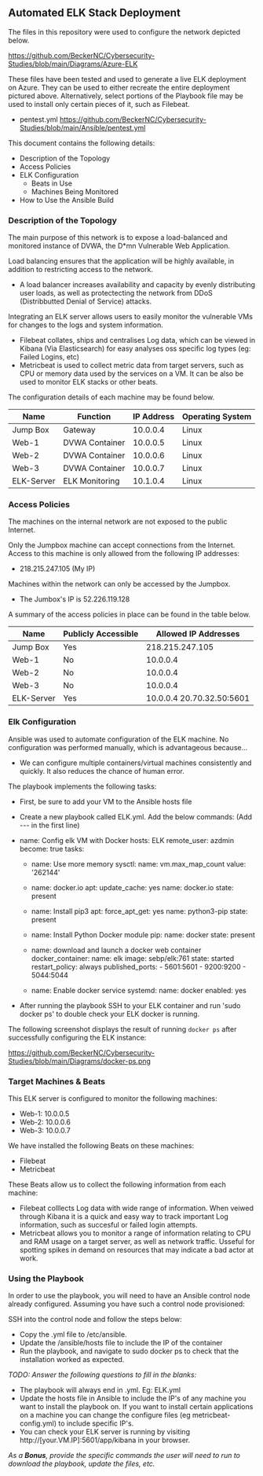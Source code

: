 ## Automated ELK Stack Deployment

The files in this repository were used to configure the network depicted below.

https://github.com/BeckerNC/Cybersecurity-Studies/blob/main/Diagrams/Azure-ELK

These files have been tested and used to generate a live ELK deployment on Azure. They can be used to either recreate the entire deployment pictured above. Alternatively, select portions of the Playbook file may be used to install only certain pieces of it, such as Filebeat.

  - pentest.yml
  https://github.com/BeckerNC/Cybersecurity-Studies/blob/main/Ansible/pentest.yml

This document contains the following details:
- Description of the Topology
- Access Policies
- ELK Configuration
  - Beats in Use
  - Machines Being Monitored
- How to Use the Ansible Build


### Description of the Topology

The main purpose of this network is to expose a load-balanced and monitored instance of DVWA, the D*mn Vulnerable Web Application.

Load balancing ensures that the application will be highly available, in addition to restricting access to the network.
- A load balancer increases availability and capacity by evenly distributing user loads, as well as protectecting the network from DDoS (Distribbutted Denial of Service) attacks. 

Integrating an ELK server allows users to easily monitor the vulnerable VMs for changes to the logs and system information.
- Filebeat collates, ships and centralises Log data, which can be viewed in Kibana (Via Elasticsearch) for easy analyses oss specific log types (eg: Failed Logins, etc)
- Metricbeat is used to collect metric data from target servers, such as CPU or memory data used by the services on a VM. It can be also be used to monitor ELK stacks or other beats.

The configuration details of each machine may be found below.


| Name     | Function | IP Address | Operating System |
|----------|----------|------------|------------------|
| Jump Box | Gateway  | 10.0.0.4   | Linux            |
| Web-1    | DVWA Container         | 10.0.0.5     |       Linux           |
| Web-2    | DVWA Container          | 10.0.0.6           | Linux                 |
| Web-3    | DVWA Container         |  10.0.0.7          | Linux                 |
| ELK-Server| ELK Monitoring | 10.1.0.4 | Linux
### Access Policies

The machines on the internal network are not exposed to the public Internet. 

Only the Jumpbox machine can accept connections from the Internet. Access to this machine is only allowed from the following IP addresses:
- 218.215.247.105 (My IP)

Machines within the network can only be accessed by the Jumpbox.
- The Jumbox's IP is 52.226.119.128

A summary of the access policies in place can be found in the table below.

| Name     | Publicly Accessible | Allowed IP Addresses |
|----------|---------------------|----------------------|
| Jump Box | Yes              |     218.215.247.105|
| Web-1         |No                     | 10.0.0.4                     |
|     Web-2     | No                    | 10.0.0.4
Web-3                     |No | 10.0.0.4
|ELK-Server | Yes | 10.0.0.4  20.70.32.50:5601

### Elk Configuration

Ansible was used to automate configuration of the ELK machine. No configuration was performed manually, which is advantageous because...
- We can configure multiple containers/virtual machines consistently and quickly. It also reduces the chance of human error.

The playbook implements the following tasks:
- First, be sure to add your VM to the Ansible hosts file
- Create a new playbook called ELK.yml. Add the below commands: 
 (Add --- in the first line)
- name: Config elk VM with Docker
  hosts: ELK
  remote_user: azdmin
  become: true
  tasks:

  - name: Use more memory
    sysctl:
     name: vm.max_map_count
     value: '262144'

  - name: docker.io
    apt:
     update_cache: yes
     name: docker.io
     state: present

  - name: Install pip3
    apt:
     force_apt_get: yes
     name: python3-pip
     state: present

  - name: Install Python Docker module
    pip:
     name: docker
     state: present

  - name: download and launch a docker web container
    docker_container:
     name: elk
     image: sebp/elk:761
     state: started
     restart_policy: always
     published_ports:
            - 5601:5601
            - 9200:9200
            - 5044:5044

  - name: Enable docker service
    systemd:
     name: docker
     enabled: yes
- After running the playbook SSH to your ELK container and run 'sudo docker ps' to double check your ELK docker is running. 

The following screenshot displays the result of running `docker ps` after successfully configuring the ELK instance:

https://github.com/BeckerNC/Cybersecurity-Studies/blob/main/Diagrams/docker-ps.png

### Target Machines & Beats
This ELK server is configured to monitor the following machines:
- Web-1: 10.0.0.5
- Web-2: 10.0.0.6
- Web-3: 10.0.0.7 

We have installed the following Beats on these machines:
- Filebeat
- Metricbeat

These Beats allow us to collect the following information from each machine:
- Filebeat colllects Log data with wide range of information. When veiwed through Kibana it is a quick and easy way to track important Log information, such as succesful or failed login attempts.
- Metricbeat allows you to monitor a range of information relating to CPU and RAM usage on a target server, as well as network traffic. Usseful for spotting spikes in demand on resources that may indicate a bad actor at work.

### Using the Playbook
In order to use the playbook, you will need to have an Ansible control node already configured. Assuming you have such a control node provisioned: 

SSH into the control node and follow the steps below:
- Copy the .yml file to /etc/ansible.
- Update the /ansible/hosts file to include the IP of the container
- Run the playbook, and navigate to sudo docker ps to check that the installation worked as expected.

_TODO: Answer the following questions to fill in the blanks:_
- The playbook will always end in .yml. Eg: ELK.yml
- Update the hosts file in Ansible to include the IP's of any machine you want to install the playbook on. If you want to install certain applications on a machine you can change the configure files (eg metricbeat-config.yml) to include specific IP's.  
- You can check your ELK server is running by visiting http://[your.VM.IP]:5601/app/kibana in your browser. 

_As a **Bonus**, provide the specific commands the user will need to run to download the playbook, update the files, etc._